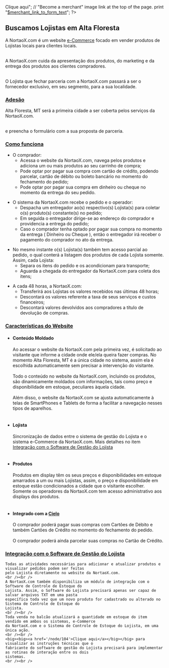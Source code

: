 <?php
$merchant_link_to_form_path_alias = drupal_get_path_alias('node/102');
$merchant_link_to_form_text = media_filter('[[{
  "type":"media",
  "view_mode":"media_large",
  "fid":"311",
  "attributes":{
	"alt":"",
	"class":"media-image",
	"height":"191",
	"style":"width: 480px; height: 191px; float: right;",
	"typeof":"foaf:Image",
	"width":"480"
  }}]]');
$merchant_link_to_form_class = '';

if (!user_is_logged_in()) {
  $merchant_link_to_form_path_alias = '#block-hybridauth-hybridauth';
  $merchant_link_to_form_class = "class='fancybox'";
}

$merchant_link_to_form_text_link = "<a $merchant_link_to_form_class href=$merchant_link_to_form_path_alias>Clique aqui</a>";

// "Become a merchant" image link at the top of the page.
print "<a $merchant_link_to_form_class href=$merchant_link_to_form_path_alias>$merchant_link_to_form_text</a>";

?>

<h2>Buscamos Lojistas em Alta Floresta</h2>
A NortaoX.com é um website <a href='http://pt.wikipedia.org/wiki/Com%C3%A9rcio_eletr%C3%B4nico'>e-Commerce</a> focado em vender produtos de Lojistas locais para clientes locais.<br /><br />

A NortaoX.com cuida da apresentação dos produtos, do marketing e da entrega dos produtos aos clientes compradores.<br /><br />

O Lojista que fechar parceria com a NortaoX.com passará a ser o fornecedor exclusivo, em seu segmento, para a
sua localidade.

<div class="ready-accordion">
  <span class="ready-accordion-header"><h3><a name='adesao'></a><u>Adesão</u></h3></span>
  Alta Floresta, MT será a primeira cidade a ser coberta pelos serviços da NortaoX.com.<br /><br />

  <big><big><big><?php print $merchant_link_to_form_text_link ?></big></big></big> e preencha o formulário com a sua proposta de parceria.
</div>
  
<div class="ready-accordion">
  <span class="ready-accordion-header"><h3><a name='como_funciona'></a><u>Como funciona</u></h3></span>

  <ul>
    <li>O comprador:
      <ul>
        <li>Acessa o website da NortaoX.com, navega pelos produtos e adiciona um ou mais produtos ao seu carrinho de compra;</li>
        <li>Pode optar por pagar sua compra com cartão de crédito, podendo parcelar, cartão de débito ou boleto bancário no momento do fechamento do pedido;</li>
        <li>Pode optar por pagar sua compra em dinheiro ou cheque no momento da entrega do seu pedido.</li>
      </ul>
    </li>
  </ul>
  <ul>
    <li>O sistema da NortaoX.com recebe o pedido e o operador:
      <ul>
        <li>Despacha um entregador ao(s) respectivo(s) Lojista(s) para coletar o(s) produto(s) constante(s) no pedido;</li>
        <li>Em seguida o entregador dirige-se ao endereço do comprador e providencia a entrega do pedido;</li>
        <li>Caso o comprador tenha optado por pagar sua compra no momento da entrega ( Dinheiro ou Cheque ), então o entregador irá receber o pagamento do comprador no ato da entrega.</li>
      </ul>
    </li>
  </ul>
  <ul>
    <li>No mesmo instante o(s) Lojista(s) também tem acesso parcial ao pedido, o qual conterá a listagem dos produtos de cada Lojista somente. Assim, cada Lojista: 
      <ul>
        <li>Separa os itens do pedido e os acondicionam para transporte;</li>
        <li>Aguarda a chegada do entregador da NortaoX.com para coleta dos itens;</li>
      </ul>
    </li>
  </ul>
  <ul>
    <li>A cada 48 horas, a NortaoX.com:
      <ul>
        <li>Transferirá aos Lojistas os valores recebidos nas últimas 48 horas;</li>
        <li>Descontará os valores referente a taxa de seus serviços e custos financeiros;</li>
        <li>Descontará valores devolvidos aos compradores a título de devolução de compras.</li>
      </ul>
    </li>
  </ul>


</div>
  
<div class="ready-accordion">
  <span class="ready-accordion-header"><h3><a name='caracteristicas_website'></a><u>Características do Website</u></h3></span>
	<ul>
	  <li><h4><strong>Conteúdo Moldado</strong></h4>
		  Ao acessar o website da NortaoX.com pela primeira vez, é solicitado ao visitante que informe a cidade onde
		  ele/ela queira fazer compras. No momento Alta Floresta, MT é a única cidade no sistema, assim ela é
		  escolhida automaticamente sem precisar a intervenção do visitante.
		  <br /><br />
		  Todo o conteúdo no website da NortaoX.com, incluindo os produtos, são dinamicamente moldados com informações,
		  tais como preço e disponibilidade em estoque, peculiares àquela cidade.
		  <br /><br />
		  Além disso, o website da NortaoX.com se ajusta automaticamente à telas de SmartPhones e Tablets de forma
		  a facilitar a navegação nesses tipos de aparelhos.
	  </li>
	  <br />
	  <li><h4><strong>Lojista</strong></h4>
		Sincronização de dados entre o sistema de gestão do Lojista e o sistema e-Commerce da NortaoX.com.
        Mais detalhes no item <a href='#integracao'>Integração com o Software de Gestão do
		Lojista</a>
	  </li>
	  <br />
	  <li><h4><strong>Produtos</strong></h4>
		Produtos em display têm os seus preços e disponibilidades em estoque amarrados a um ou mais Lojistas, assim,
		o preço e disponibilidade em estoque estão condicionados a cidade que o visitante escolher. Somente os operadores
		da NortaoX.com tem acesso administrativo aos displays dos produtos.
	  </li>
	  <br />
	  <li><h4><strong>Integrado com a <a href='https://www.cielo.com.br/ecommerce'>Cielo</a></strong></h4>
		O comprador poderá pagar suas compras com Cartões de Débito e também Cartões de Crédito no momento do fechamento do pedido.
		<br /><br />
		O comprador poderá ainda parcelar suas compras no Cartão de Crédito.
        <!-- br /><br />
        Um <a href="https://pt.wikipedia.org/wiki/Cons%C3%B3rcio_de_empresas#Brasil">consórcio</a> será criado e
        este será credenciado junto a Cielo. Serão membros consorciados a NortaoX.com e todos os Lojistas que
        firmarem acordos com a NortaoX.com.
        <br /><br />
    
        <h4>Por que será registrado um consórcio?</h4>
        Os pagamentos por Cartão de Débido e Crédito dos compradores serão processados por um único credenciado
        junto à Cielo. O consórcio visa solucionar os seguintes problemas:<br /><br />
        <ul>
            <li>Garantia financeira aos Lojistas. A NortaoX.com será apenas a administradora do consórcio e terá
                poderes limitados sobre os fundos transferidos pela Cielo para a conta bancária do consórcio.
            </li>
            <li>
                Consórcio, apesar de possuir um CNPJ, não tem natureza jurídica. Assim, não é contribuinte de impostos
                e nem exigido que cumpra obrigações fiscais acessórias. <a href="https://pt.wikipedia.org/wiki/Cons%C3%B3rcio_de_empresas#Brasil">
                Clique aqui</a> para mais detalhes.
            </li>
        </ul>-->
	  </li>
	  <br />
	  <li><h4><strong>Sem Usuário e Senha para Memomirizar</strong></h4>
		Hoje em dia quase todos os websites de venda online requerem que os visitantes criem um usuário e senha
		para que estes possam logar ao website. Isso força as pessoas a terem de momorizar inúmeras credencias
		de acesso, o que não é uma tarefa fácil.
		<br /><br />
		Para facilitar a vida de seus visitantes, o website da NortaoX.com não requer a criação de credenciais de
		acesso ( usuário e senha ). Para logar no website, os visitantes podem usar provedores de autenticação,
		tais como Windows Live ( antigo MSN ), Google, Facebook, Twitter e LinkedIn, fazendo uso de suas
		credenciais de acesso no provedor de autenticação de sua escolha.
	  </li>
	  <br />
	  <li><h4><strong><a href='#api_erp'><a href='http://pt.wikipedia.org/wiki/Interface_de_programa%C3%A7%C3%A3o_de_aplica%C3%A7%C3%B5es'>API</a>
		  de Integração ao Software de Gestão do Lojista</strong></h4>
		Mais detalhes em <a href='#integracao'>Integração com o Software de Gestão do Lojista</a>

	  </li>
	</ul>
</div>
  
<div class="ready-accordion">
  <span class="ready-accordion-header"><h3><a name='responsabilidades_nortaox'></a><u>Responsabilidades da NortaoX.com</u></h3></span>
  Em coordenação com o Lojista, compete à NortaoX.com criar e fazer a manutenção:
  <br /><br />
	<ul>
	  <li>Do display de cada produto, providenciando fotos e informações gerais NÃO variáveis;</li>
	  <li>Das regras para a automatização de descontos e promoções;</li>
	  <li>Do Serviço de Atendimento ao Consumidor (SAC);</li>
	  <li>De providenciar a entrega dos produtos vendidos;</li>
	</ul>
  
  Compete à NortaoX.com ainda:
  <br /><br />
  <ul>
	<li>Transferir ao Lojista, com os devidos descontos, os valores recebidos dos compradores;</li>
	<li>Fazer a manutenção técnica dos servidores e rotinas para que o website sofra o mínimo de interrupções
		possível;</li>
	<li>Receber dos compradores o pagamento de suas compras;</li>
	<li>Escolher, a seu critério, os Lojistas os quais irá firmar acordos comerciais. Ver
		<a href='#exclusividade_lojista'>Exclusividade ao Lojista</a>;</li>
	<li>Criar campanhas publicitárias e implementar estratégias de marketing.</li>
  </ul>
</div>
  
<div class="ready-accordion">
  <span class="ready-accordion-header"><h3><a name='responsabilidades_lojista'></a><u>Responsabilidades do Lojista</u></h3></span>
  Compete ao Lojista:
  <br /><br />
	<ul>
	  <li>Manter atualizado as informações variáveis, tais como preço e disponibilidade em estoque, dos seus
		  produtos;</li>
	  <li>Processar e separar os produtos, de acordo com cada pedido, de forma ágil para que o entregador
		  da NortaoX.com possa coleta-los e entrega-los ao comprador;</li>
	  <li>Emitir a NFe de venda e cumprir com as obrigações fiscais acessórias inerentes aos produtos vendidos;</li>
	  <li>Atender as exigências do Código de Defesa do Consumidor, tais como providenciar a troca ou aceitar a
		  devolução de produtos de acordo com os critérios da Lei;</li>
	  <li>Responder aos chamados de atendimento dos visitantes, compradores e operadores da NortaoX.com no que se
		  referir às relações de venda.</li>
	</ul>
</div>
  
<div class="ready-accordion">
  <span class="ready-accordion-header"><h3><a name='exclusividade_lojista'></a><u>Exclusividade ao Lojista</u></h3></span>
  Os acordos comerciais entre os Lojistas e a NortaoX.com seguirão as seguintes regras:
  <br /><br />
	<ul>
	  <li>O Lojista será o fornecedor <strong>EXCLUSIVO</strong> dos produtos que o acordo contemplar;</li>
	  <li>Os acordos contemplarão departamentos e cidades de cobertura. Por exemplo:<br />
		  <strong>Departamentos:</strong> Calçados, Vestuário, Eletrodomésticos, Eletrônicos, Supermercado,
		  Construção etc. Ver lista completa no formulário de adesão.<br />
		  <strong>Cidades:</strong> Alta Floresta, Sinop, Cuiabá, etc.
	  </li>
	  <li>Cada Lojista, se assim desejar e houver disponibilidades, poderá fornecer produtos para mais de um
		  departamento e cobrir mais de uma cidade;</li>
	  <li>Os Lojistas que já possuírem acordo comercial firmado com a NortaoX.com terão preferência para atender
		  novas cidades que a NortaoX.com for se instalar ou ser o fornecedor de novos departamentos que forem
		  criados;</li>
	</ul>
</div>
  
<div class="ready-accordion">
  <span class="ready-accordion-header"><h3><a name='custos'></a><u>Custos</u></h3></span>
  Os custos e despesas do Lojista serão os seguintes:
	<ul>
	  <?php
	  $costs_nx = 7.2;
	  $costs_cielo_debit = 3.2;
	  $costs_cielo_credit = 4.2;
	  $costs_cielo_credit_instalments = 5;
	  $costs_discount_default = 5;

	  ?>
	  <li><?php print $costs_nx ?>%, calculados sobre o total das vendas, para a NortaoX.com a título de comissão;</li>
      <br />
	  <li>As taxas e comissões cobradas pela Cielo para o processamento de cartões;
		<!--ul>
		  <li><php print $costs_cielo_debit ?>% para processamento de cartões de débito;</li>
		  <li><php print $costs_cielo_credit ?>% para processamento de cartões de crédito;</li>
			<ul>
			  <li>Acrescentar cerca de <php print $costs_cielo_credit_instalments ?>% quando a venda for parcelada.</li>
			</ul>
		</ul-->
	  </li>
      <br />
	  <li><?php print $costs_discount_default ?>%, concedido aos compradores, quando estes escolherem pagar suas compras
        à vista por um meio que não seja Cartão de débito ou crédito.</li>
	</ul>

  <!--Assim, o custo do Lojista, por método de pagamento, fica da seguinte forma:
  <br /><br />
  <ul>
	<li><strong>À vista no Cartão de Débito:</strong> <big><php print $costs_nx + $costs_cielo_debit ?>%</big> | <php print $costs_nx ?>% NortaoX.com + <php print $costs_cielo_debit ?>% Cielo</li>
	<li><strong>À vista no Cartão de Crédito:</strong> <big><php print $costs_nx + $costs_cielo_credit ?>%</big> | <php print $costs_nx ?>% NortaoX.com + <php print $costs_cielo_credit ?>% Cielo</li>
	<li><strong>À vista no Dinheiro/Cheque:</strong> <big><php print $costs_nx + $costs_discount_default ?>%</big> | <php print $costs_nx ?>% NortaoX.com + <php print $costs_discount_default ?>% Desconto no Pedido</li>
	<li><strong>Parcelado no Cartão de Crédito:</strong> <big><php print $costs_nx + $costs_cielo_credit + $costs_cielo_credit_instalments?>%</big> | <php print $costs_nx ?>% NortaoX.com + <php print $costs_cielo_credit ?>% Cielo + <php print $costs_cielo_credit_instalments ?>% Cielo Parcelamento</li>
  </ul-->
</div>

<div class="ready-accordion">
  <span class="ready-accordion-header"><h3><a name='integracao'></a><u>Integração com o Software de Gestão do Lojista</u></h3></span>

	Todas as atividades necessárias para adicionar e atualizar produtos e visualizar pedidos podem ser feitas
	pelo Lojista diretamente no website da NortaoX.com.
	<br /><br />
	A NortaoX.com também disponibiliza um módulo de integração com o Software de Controle de Estoque do
	Lojista. Assim, o Software do Lojista precisará apenas ser capaz de salvar arquivos TXT em uma pasta
	específica toda vez que um novo produto for cadastrado ou alterado no Sistema de Controle de Estoque do
	Lojista.
	<br /><br />
	Toda venda no balcão atualizará a quantidade em estoque do item vendido em ambos os sistemas, e-Commerce
	da NortaoX.com e o Sistema de Controle de Estoque do Lojista, em uma única ação.
	<br /><br />
	<big><big><a href='/node/104'>Clique aqui</a></big></big> para visualizar as instruções técnicas que o
	fabricante do software de gestão do Lojista precisará para implementar as rotinas de interação entre os dois
	sistemas.
	<br /><br />
</div>
<br />
<br />

<!-- iframe width="100%" height="400" frameborder="0" src="https://docs.google.com/document/d/1W_Jn8a1J4R4Y-gw8rj9xKo1MshEGGeao3ncaAPfd0vM/pub"/ -->

<!-- Facebook Conversion Code for Offsite conversion -->
<script>(function() {
  var _fbq = window._fbq || (window._fbq = []);
  if (!_fbq.loaded) {
    var fbds = document.createElement('script');
    fbds.async = true;
    fbds.src = '//connect.facebook.net/en_US/fbds.js';
    var s = document.getElementsByTagName('script')[0];
    s.parentNode.insertBefore(fbds, s);
    _fbq.loaded = true;
  }
})();
window._fbq = window._fbq || [];
window._fbq.push(['track', '6005968824136', {'value':'0.01','currency':'USD'}]);
</script>
<noscript><img height="1" width="1" alt="" style="display:none" src="https://www.facebook.com/tr?ev=6005968824136&amp;cd[value]=0.01&amp;cd[currency]=USD&amp;noscript=1" /></noscript>
